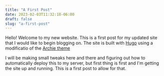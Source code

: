 ```yaml
---
title: "A First Post"
date: 2023-02-03T11:32:18-06:00
draft: false
slug: "a-first-post"
---
```


Hello! Welcome to my new website. This is a first post for my updated site that I would like to begin blogging on. The site is built with [Hugo](htttp://www.gohugo.io) using a modificatio of the [Archie theme](https://github.com/athul/archie)

I will be making small tweaks here and there and figuring out how to automatically deploy this to my server, but first thing is first and I'm getting the site up and running. This is a first post to allow for that.
